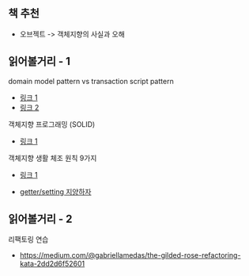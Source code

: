 ## 책 추천

- 오브젝트 -> 객체지향의 사실과 오해

## 읽어볼거리 - 1

domain model pattern vs transaction script pattern

- [링크 1](https://applepick.tistory.com/153)
- [링크 2](https://velog.io/@hoyun7443/%ED%8A%B8%EB%9E%9C%EC%9E%AD%EC%85%98-%EC%8A%A4%ED%81%AC%EB%A6%BD%ED%8A%B8-%ED%8C%A8%ED%84%B4-vs-%EB%8F%84%EB%A9%94%EC%9D%B8-%EB%AA%A8%EB%8D%B8-%ED%8C%A8%ED%84%B4)

객체지향 프로그래밍 (SOLID)

- [링크 1](https://velog.io/@marisol/%EA%B0%9D%EC%B2%B4%EC%A7%80%ED%96%A5-%ED%94%84%EB%A1%9C%EA%B7%B8%EB%9E%98%EB%B0%8D-SOLID)

객체지향 생활 체조 원칙 9가지

- [링크 1](https://velog.io/@marisol/%EA%B0%9D%EC%B2%B4%EC%A7%80%ED%96%A5-%ED%94%84%EB%A1%9C%EA%B7%B8%EB%9E%98%EB%B0%8D-%EA%B0%9D%EC%B2%B4%EC%A7%80%ED%96%A5-%EC%83%9D%ED%99%9C%EC%B2%B4%EC%A1%B0%EC%9B%90%EC%B9%99#7%EF%B8%8F%E2%83%A3-3%EA%B0%9C-%EC%9D%B4%EC%83%81%EC%9D%98-%EC%8A%A4%EC%9C%84%ED%94%84%ED%8A%B8-%EA%B8%B0%EB%B3%B8-%EB%8D%B0%EC%9D%B4%ED%84%B0%ED%83%80%EC%9E%85int-string-double-%EB%93%B1-%ED%94%84%EB%A1%9C%ED%8D%BC%ED%8B%B0%EB%A5%BC-%EA%B0%80%EC%A7%84-%ED%83%80%EC%9E%85%EC%9D%84-%EA%B5%AC%ED%98%84%ED%95%98%EC%A7%80-%EC%95%8A%EB%8A%94%EB%8B%A4)

- [getter/setting 지양하자](https://colabear754.tistory.com/173#:~:text=%EB%AC%B4%EB%B6%84%EB%B3%84%ED%95%9C%20Getter%EC%99%80%20Setter%EC%9D%98,%EB%AC%B8%EC%A0%9C%EA%B0%80%20%EB%B0%9C%EC%83%9D%ED%95%A0%20%EC%88%98%20%EC%9E%88%EB%8B%A4.)


## 읽어볼거리 - 2

리팩토링 연습
- https://medium.com/@gabriellamedas/the-gilded-rose-refactoring-kata-2dd2d6f52601
